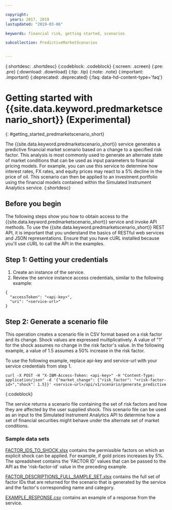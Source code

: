 ```yaml
---

copyright:
  years: 2017, 2019
lastupdated: "2019-03-06"

keywords: financial risk, getting started, scenarios

subcollection: PredictiveMarketScenarios


---
```


<!-- Common attributes used in the template are defined as follows: -->
<!--{:new_window: target="_blank"}-->
{:shortdesc: .shortdesc}
{:codeblock: .codeblock}
{:screen: .screen}
{:pre: .pre}
{:download: .download}
{:tip: .tip}
{:note: .note}
{:important: .important}
{:deprecated: .deprecated}
{:faq: data-hd-content-type='faq'}

# Getting started with {{site.data.keyword.predmarketscenario_short}} (Experimental)
{: #getting_started_predmarketscenario_short}

The {{site.data.keyword.predmarketscenario_short}} service generates a predictive financial market scenario based on a change to a specified risk factor. This analysis is most commonly used to generate an alternate state of market conditions that can be used as input parameters to financial pricing models. For example, you can use this service to determine how interest rates, FX rates, and equity prices may react to a 5% decline in the price of oil. This scenario can then be applied to an investment portfolio using the financial models contained within the Simulated Instrument Analytics service.
{:shortdesc}

## Before you begin
The following steps show you how to obtain access to the {{site.data.keyword.predmarketscenario_short}} service and invoke API methods. To use the {{site.data.keyword.predmarketscenario_short}} REST API, it is important that you understand the basics of RESTful web services and JSON representations.
Ensure that you have cURL installed because you'll use cURL to call the API in the examples.

## Step 1: Getting your credentials

1. Create an instance of the service.
2. Review the service instance access credentials, similar to the following example:
```
{
  "accessToken": "<api-key>",
  "uri": "<service-url>"
}
```

## Step 2: Generate a scenario file

This operation creates a scenario file in CSV format based on a risk factor and its change. Shock values are expressed multiplicatively. A value of "1" for the shock assumes no change in the risk factor's value. In the following example, a value of 1.5 assumes a 50% increase in the risk factor.

To use the following example, replace api-key and service-url with your service credentials from step 1.

```
curl -X POST -H "X-IBM-Access-Token: <api-key>" -H "Content-Type: application/json" -d '{"market_change": {"risk_factor": "<risk-factor-id>","shock": 1.5}}' <service-url>/api/v1/scenario/generate_predictive
```
{:codeblock}

The service returns a scenario file containing the set of risk factors and how they are affected by the user supplied shock. This scenario file can be used as an input to the Simulated Instrument Analytics API to determine how a set of financial securities might behave under the alternate set of market conditions.

[comment]: <> (### Example scenario files)

[comment]: <> ([curve_shifts_sample.csv]http://public.dhe.ibm.com/software/analytics/solutions/en/fintech/curve_shifts_sample.csv is a scenario sample file representing different interest rate curve movements with both parallel and non-parallel shifts.)

[comment]: <> ([stresstests_sample.csv]http://public.dhe.ibm.com/software/analytics/solutions/en/fintech/stresstests_sample.csv is a scenario sample file representing a hypothetical flight to quality, whereby treasury curves fall, swap rates rise, and equities drop 10%.)

### Sample data sets

[FACTOR_IDS_TO_SHOCK.xlsx](http://public.dhe.ibm.com/software/analytics/solutions/en/fintech/FACTOR_IDS_TO_SHOCK.xlsx) contains the permissible factors on which an explicit shock can be applied. For example, if gold prices increases by 5%. The spreadsheet contains the 'FACTOR ID' values that can be passed to the API as the 'risk-factor-id' value in the preceding example.

[FACTOR_DESCRIPTIONS_FULL_SAMPLE_SET.xlsx](http://public.dhe.ibm.com/software/analytics/solutions/en/fintech/FACTOR_DESCRIPTIONS_FULL_SAMPLE_SET.xlsx) contains the full set of factor IDs that are returned for the scenario that is generated by the service and the factor's corresponding name and category.

[EXAMPLE_RESPONSE.csv](http://public.dhe.ibm.com/software/analytics/solutions/en/fintech/EXAMPLE_RESPONSE.csv) contains an example of a response from the service.

